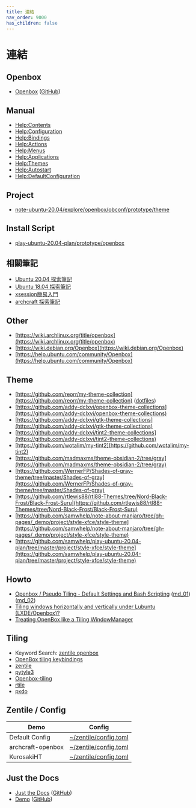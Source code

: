 ```yaml
---
title: 連結
nav_order: 9000
has_children: false
---
```


# 連結


## Openbox

* [Openbox](http://openbox.org/wiki/Main_Page) ([GitHub](https://github.com/danakj/openbox))


## Manual

* [Help:Contents](http://openbox.org/wiki/Help:Contents)
* [Help:Configuration](http://openbox.org/wiki/Help:Configuration)
* [Help:Bindings](http://openbox.org/wiki/Help:Bindings)
* [Help:Actions](http://openbox.org/wiki/Help:Actions)
* [Help:Menus](http://openbox.org/wiki/Help:Menus)
* [Help:Applications](http://openbox.org/wiki/Help:Applications)
* [Help:Themes](http://openbox.org/wiki/Help:Themes)
* [Help:Autostart](http://openbox.org/wiki/Help:Autostart)
* [Help:DefaultConfiguration](http://openbox.org/wiki/Help:DefaultConfiguration)


## Project

* [note-ubuntu-20.04/explore/openbox/obconf/prototype/theme](https://github.com/samwhelp/note-ubuntu-20.04/tree/gh-pages/demo/explore/openbox/obconf/prototype/theme)


## Install Script

* [play-ubuntu-20.04-plan/prototype/openbox](https://github.com/samwhelp/play-ubuntu-20.04-plan/tree/master/prototype/openbox)


## 相關筆記

* [Ubuntu 20.04 探索筆記](https://samwhelp.github.io/note-ubuntu-20.04/)
* [Ubuntu 18.04 探索筆記](https://samwhelp.github.io/note-ubuntu-18.04/)
* [xsession簡易入門](https://samwhelp.github.io/note-about-xsession/)
* [archcraft 探索筆記](https://samwhelp.github.io/note-about-archcraft/)


## Other

* [https://wiki.archlinux.org/title/openbox](https://wiki.archlinux.org/title/openbox)
* [https://wiki.debian.org/Openbox](https://wiki.debian.org/Openbox)
* [https://help.ubuntu.com/community/Openbox](https://help.ubuntu.com/community/Openbox)


## Theme

* [https://github.com/reorr/my-theme-collection](https://github.com/reorr/my-theme-collection) ([dotfiles](https://github.com/reorr/dotfiles))
* [https://github.com/addy-dclxvi/openbox-theme-collections](https://github.com/addy-dclxvi/openbox-theme-collections)
* [https://github.com/addy-dclxvi/gtk-theme-collections](https://github.com/addy-dclxvi/gtk-theme-collections)
* [https://github.com/addy-dclxvi/tint2-theme-collections](https://github.com/addy-dclxvi/tint2-theme-collections)
* [https://github.com/wotalim/my-tint2](https://github.com/wotalim/my-tint2)
* [https://github.com/madmaxms/theme-obsidian-2/tree/gray](https://github.com/madmaxms/theme-obsidian-2/tree/gray)
* [https://github.com/WernerFP/Shades-of-gray-theme/tree/master/Shades-of-gray](https://github.com/WernerFP/Shades-of-gray-theme/tree/master/Shades-of-gray)
* [https://github.com/rtlewis88/rtl88-Themes/tree/Nord-Black-Frost/Black-Frost-Suru](https://github.com/rtlewis88/rtl88-Themes/tree/Nord-Black-Frost/Black-Frost-Suru)
* [https://github.com/samwhelp/note-about-manjaro/tree/gh-pages/_demo/project/style-xfce/style-theme](https://github.com/samwhelp/note-about-manjaro/tree/gh-pages/_demo/project/style-xfce/style-theme)
* [https://github.com/samwhelp/play-ubuntu-20.04-plan/tree/master/project/style-xfce/style-theme](https://github.com/samwhelp/play-ubuntu-20.04-plan/tree/master/project/style-xfce/style-theme)


## Howto

* [Openbox / Pseudo Tiling - Default Settings and Bash Scripting](https://muktazam.me/blog/Openbox-Pseudo-Tiling-Default-Settings-and-Bash-Scripting) ([md_01](https://github.com/reorr/muktazam.me/blob/master/src/routes/blog/posts/Openbox-Pseudo-Tiling-Default-Settings-and-Bash-Scripting.md)) ([md_02](https://github.com/reorr/my-hexo-blog/blob/master/source/_posts/Openbox-Pseudo-Tiling-Default-Settings-and-Bash-Scripting.md))
* [Tiling windows horizontally and vertically under Lubuntu (LXDE/Openbox)?](https://askubuntu.com/questions/516303/tiling-windows-horizontally-and-vertically-under-lubuntu-lxde-openbox)
* [Treating OpenBox like a Tiling WindowManager](https://thomashunter.name/posts/2019-01-27-treating-openbox-like-a-tiling-windowmanager)


## Tiling

* Keyword Search: [zentile openbox](https://www.google.com/search?q=zentile+openbox)
* [OpenBox tiling keybindings](https://unix.stackexchange.com/questions/574248/openbox-tiling-keybindings)
* [zentile](https://github.com/blrsn/zentile)
* [pytyle3](https://github.com/BurntSushi/pytyle3)
* [Openbox-tiling](https://github.com/capn-damo/Openbox-tiling)
* [rtile](https://github.com/xhsdf/rtile)
* [pxdo](https://github.com/xhsdf/pxdo)


## Zentile / Config

| Demo | Config |
| --- | --- |
| Default Config | [~/zentile/config.toml](https://github.com/samwhelp/note-about-openbox/blob/gh-pages/_demo/config/zentile-config/default/config/zentile/config.toml)
| archcraft-openbox | [~/zentile/config.toml](https://github.com/archcraft-os/archcraft-openbox/blob/main/files/zentile/config.toml) |
| KurosakiHT | [~/zentile/config.toml](https://github.com/KurosakiHT/dotfiles/tree/master/.config/zentile) |


## Just the Docs

* [Just the Docs](https://pmarsceill.github.io/just-the-docs/) ([GitHub](https://github.com/pmarsceill/just-the-docs))
* [Demo](https://pmarsceill.github.io/jtd-remote/) ([GitHub](https://github.com/pmarsceill/jtd-remote))
